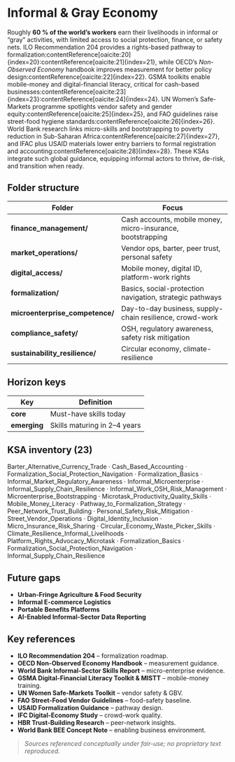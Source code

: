 Informal & Gray Economy
=======================

Roughly **60 % of the world’s workers** earn their livelihoods in informal or “gray” activities, with limited access to social protection, finance, or safety nets. ILO Recommendation 204 provides a rights-based pathway to formalization:contentReference[oaicite:20]{index=20}:contentReference[oaicite:21]{index=21}, while OECD’s *Non-Observed Economy* handbook improves measurement for better policy design:contentReference[oaicite:22]{index=22}. GSMA toolkits enable mobile-money and digital-financial literacy, critical for cash-based businesses:contentReference[oaicite:23]{index=23}:contentReference[oaicite:24]{index=24}. UN Women’s Safe-Markets programme spotlights vendor safety and gender equity:contentReference[oaicite:25]{index=25}, and FAO guidelines raise street-food hygiene standards:contentReference[oaicite:26]{index=26}. World Bank research links micro-skills and bootstrapping to poverty reduction in Sub-Saharan Africa:contentReference[oaicite:27]{index=27}, and IFAC plus USAID materials lower entry barriers to formal registration and accounting:contentReference[oaicite:28]{index=28}. These KSAs integrate such global guidance, equipping informal actors to thrive, de-risk, and transition when ready.

## Folder structure

| Folder | Focus |
|--------|-------|
| **finance_management/** | Cash accounts, mobile money, micro-insurance, bootstrapping |
| **market_operations/** | Vendor ops, barter, peer trust, personal safety |
| **digital_access/** | Mobile money, digital ID, platform-work rights |
| **formalization/** | Basics, social-protection navigation, strategic pathways |
| **microenterprise_competence/** | Day-to-day business, supply-chain resilience, crowd-work |
| **compliance_safety/** | OSH, regulatory awareness, safety risk mitigation |
| **sustainability_resilience/** | Circular economy, climate-resilience |

## Horizon keys

| Key | Definition |
|-----|------------|
| **core** | Must-have skills today |
| **emerging**  | Skills maturing in 2–4 years |

## KSA inventory (23)

Barter_Alternative_Currency_Trade · Cash_Based_Accounting · Formalization_Social_Protection_Navigation · Formalization_Basics · Informal_Market_Regulatory_Awareness · Informal_Microenterprise · Informal_Supply_Chain_Resilience · Informal_Work_OSH_Risk_Management · Microenterprise_Bootstrapping · Microtask_Productivity_Quality_Skills · Mobile_Money_Literacy · Pathway_to_Formalization_Strategy · Peer_Network_Trust_Building · Personal_Safety_Risk_Mitigation · Street_Vendor_Operations · Digital_Identity_Inclusion · Micro_Insurance_Risk_Sharing · Circular_Economy_Waste_Picker_Skills · Climate_Resilience_Informal_Livelihoods · Platform_Rights_Advocacy_Microtask · Formalization_Basics · Formalization_Social_Protection_Navigation · Informal_Supply_Chain_Resilience

## Future gaps

* **Urban-Fringe Agriculture & Food Security**  
* **Informal E-commerce Logistics**  
* **Portable Benefits Platforms**  
* **AI-Enabled Informal-Sector Data Reporting**

## Key references

- **ILO Recommendation 204** – formalization roadmap.
- **OECD Non-Observed Economy Handbook** – measurement guidance. 
- **World Bank Informal-Sector Skills Report** – micro-enterprise evidence.
- **GSMA Digital-Financial Literacy Toolkit & MISTT** – mobile-money training.
- **UN Women Safe-Markets Toolkit** – vendor safety & GBV.
- **FAO Street-Food Vendor Guidelines** – food-safety baseline. 
- **USAID Formalization Guidance** – pathway design.  
- **IFC Digital-Economy Study** – crowd-work quality. 
- **HBR Trust-Building Research** – peer-network insights.
- **World Bank BEE Concept Note** – enabling business environment. 

> *Sources referenced conceptually under fair-use; no proprietary text reproduced.*

